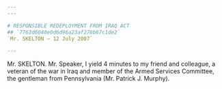 ```yaml
---
---

# RESPONSIBLE REDEPLOYMENT FROM IRAQ ACT
## `7763d6040e0d6d96a23af276b67c1de2`
`Mr. SKELTON — 12 July 2007`

---
```



Mr. SKELTON. Mr. Speaker, I yield 4 minutes to my friend and 
colleague, a veteran of the war in Iraq and member of the Armed 
Services Committee, the gentleman from Pennsylvania (Mr. Patrick J. 
Murphy).